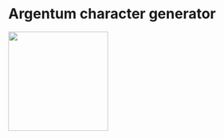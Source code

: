 # Argentum character generator
<img src="https://user-images.githubusercontent.com/117539520/210653589-e1982b3c-4765-4c76-b6fd-6f213277eefe.png" width="200" height="200" />
